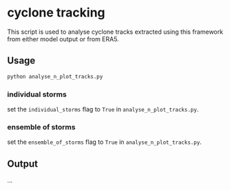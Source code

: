 # cyclone tracking

This script is used to analyse cyclone tracks extracted using this framework from either model output or from ERA5.

## Usage

```bash
python analyse_n_plot_tracks.py
```

### individual storms

set the `individual_storms` flag to `True` in `analyse_n_plot_tracks.py`.

### ensemble of storms

set the `ensemble_of_storms` flag to `True` in `analyse_n_plot_tracks.py`.


## Output
...